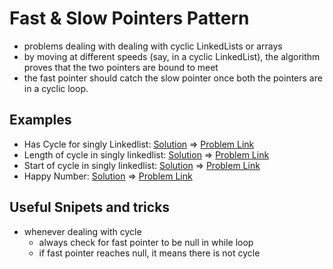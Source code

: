 # Fast & Slow Pointers Pattern

- problems dealing with dealing with cyclic LinkedLists or arrays
- by moving at different speeds (say, in a cyclic LinkedList), the algorithm proves that the two pointers are bound to meet
- the fast pointer should catch the slow pointer once both the pointers are in a cyclic loop.

## Examples

- Has Cycle for singly Linkedlist: [Solution](/src/fast-slow-pointers/singly-ll-has-cycle.ts) => [Problem Link](https://leetcode.com/problems/linked-list-cycle/)
- Length of cycle in singly linkedlist: [Solution](/src/fast-slow-pointers/length-of-cycle.ts) => [Problem Link](https://www.educative.io/courses/grokking-the-coding-interview/N7rwVyAZl6D#Similar-Problems)
- Start of cycle in singly linkedlist: [Solution](/src/fast-slow-pointers/start-of-cycle-ll.ts) => [Problem Link](https://leetcode.com/problems/linked-list-cycle-ii/)
- Happy Number: [Solution](/src/fast-slow-pointers/happy-number.ts) => [Problem Link](https://leetcode.com/problems/happy-number/)

## Useful Snipets and tricks

- whenever dealing with cycle
  - always check for fast pointer to be null in while loop
  - if fast pointer reaches null, it means there is not cycle
